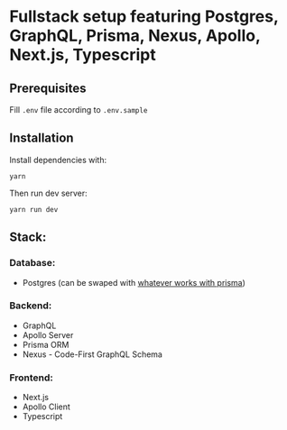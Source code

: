 # Fullstack setup featuring Postgres, GraphQL, Prisma, Nexus, Apollo, Next.js, Typescript

## Prerequisites
 
Fill `.env` file according to `.env.sample`

## Installation

Install dependencies with:

```
yarn
```

Then run dev server:
```
yarn run dev
```

## Stack:
### Database:
- Postgres (can be swaped with [whatever works with prisma](https://www.prisma.io/docs/reference/database-reference/supported-databases))

### Backend:
- GraphQL
- Apollo Server 
- Prisma ORM
- Nexus - Code-First GraphQL Schema

### Frontend:
- Next.js
- Apollo Client
- Typescript